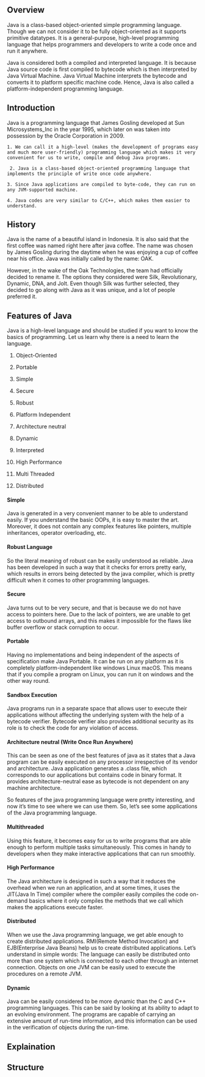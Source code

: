 ## Overview
Java is a class-based object-oriented simple programming language. Though we can not consider it to be fully object-oriented as it supports primitive datatypes. It is a general-purpose, high-level programming language that helps programmers and developers to write a code once and run it anywhere.

Java is considered both a compiled and interpreted language. It is because Java source code is first compiled to bytecode which is then interpreted by Java Virtual Machine. Java Virtual Machine interprets the bytecode and converts it to platform specific machine code. Hence, Java is also called a platform-independent programming language.

## Introduction
Java is a programming language that James Gosling developed at Sun Microsystems_Inc in the year 1995, which later on was taken into possession by the Oracle Corporation in 2009.

``` 1. We can call it a high-level (makes the development of programs easy and much more user-friendly) programming language which makes it very convenient for us to write, compile and debug Java programs. ``` 

``` 2. Java is a class-based object-oriented programming language that implements the principle of write once code anywhere.``` 

``` 3. Since Java applications are compiled to byte-code, they can run on any JVM-supported machine. ``` 

``` 4. Java codes are very similar to C/C++, which makes them easier to understand. ``` 

## History

Java is the name of a beautiful island in Indonesia. It is also said that the first coffee was named right here after java coffee. The name was chosen by James Gosling during the daytime when he was enjoying a cup of coffee near his office. Java was initially called by the name: OAK.

However, in the wake of the Oak Technologies, the team had officially decided to rename it. The options they considered were Silk, Revolutionary, Dynamic, DNA, and Jolt. Even though Silk was further selected, they decided to go along with Java as it was unique, and a lot of people preferred it.

## Features of Java

Java is a high-level language and should be studied if you want to know the basics of programming. Let us learn why there is a need to learn the language.

1) Object-Oriented

2) Portable

3) Simple

4) Secure

5) Robust

6) Platform Independent

7) Architecture neutral

8) Dynamic 

9) Interpreted

10) High Performance

11) Multi Threaded

12) Distributed     


#### Simple

Java is generated in a very convenient manner to be able to understand easily. If you understand the basic OOPs, it is easy to master the art. Moreover, it does not contain any complex features like pointers, multiple inheritances, operator overloading, etc.

#### Robust Language

So the literal meaning of robust can be easily understood as reliable. Java has been developed in such a way that it checks for errors pretty early, which results in errors being detected by the java compiler, which is pretty difficult when it comes to other programming languages.

#### Secure

Java turns out to be very secure, and that is because we do not have access to pointers here. Due to the lack of pointers, we are unable to get access to outbound arrays, and this makes it impossible for the flaws like buffer overflow or stack corruption to occur.

#### Portable

Having no implementations and being independent of the aspects of specification make Java Portable. It can be run on any platform as it is completely platform-independent like windows Linux macOS. This means that if you compile a program on Linux, you can run it on windows and the other way round.

#### Sandbox Execution

Java programs run in a separate space that allows user to execute their applications without affecting the underlying system with the help of a bytecode verifier. Bytecode verifier also provides additional security as its role is to check the code for any violation of access.

#### Architecture neutral (Write Once Run Anywhere)

This can be seen as one of the best features of java as it states that a Java program can be easily executed on any processor irrespective of its vendor and architecture. Java application generates a .class file, which corresponds to our applications but contains code in binary format. It provides architecture-neutral ease as bytecode is not dependent on any machine architecture.

So features of the java programming language were pretty interesting, and now it’s time to see where we can use them. So, let’s see some applications of the Java programming language.

#### Multithreaded

Using this feature, it becomes easy for us to write programs that are able enough to perform multiple tasks simultaneously. This comes in handy to developers when they make interactive applications that can run smoothly.

#### High Performance

The Java architecture is designed in such a way that it reduces the overhead when we run an application, and at some times, it uses the JIT(Java In Time) compiler where the compiler easily compiles the code on-demand basics where it only compiles the methods that we call which makes the applications execute faster.

#### Distributed

When we use the Java programming language, we get able enough to create distributed applications. RMI(Remote Method Invocation) and EJB(Enterprise Java Beans) help us to create distributed applications. Let’s understand in simple words: The language can easily be distributed onto more than one system which is connected to each other through an internet connection. Objects on one JVM can be easily used to execute the procedures on a remote JVM.

#### Dynamic

Java can be easily considered to be more dynamic than the C and C++ programming languages. This can be said by looking at its ability to adapt to an evolving environment. The programs are capable of carrying an extensive amount of run-time information, and this information can be used in the verification of objects during the run-time.

## Explaination 

## Structure
